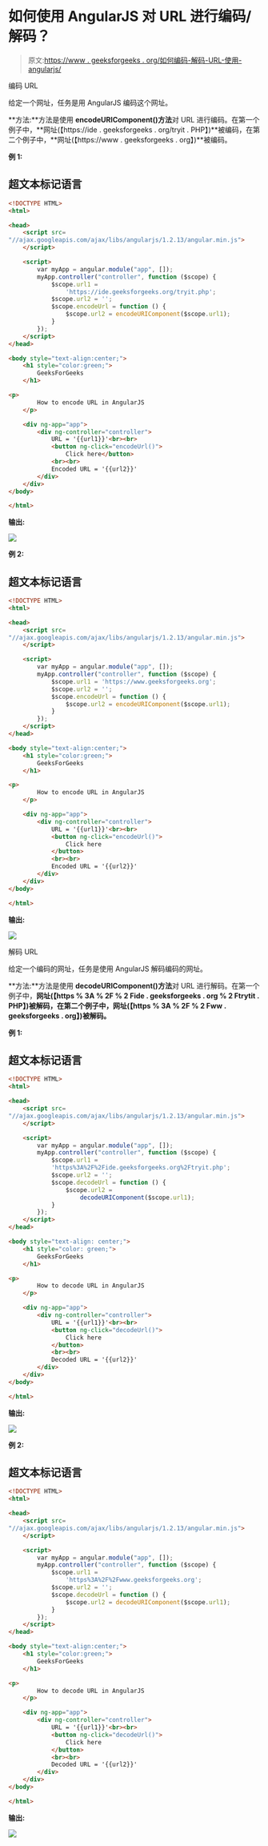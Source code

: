 # 如何使用 AngularJS 对 URL 进行编码/解码？

> 原文:[https://www . geeksforgeeks . org/如何编码-解码-URL-使用-angularjs/](https://www.geeksforgeeks.org/how-to-encode-decode-url-using-angularjs/)

编码 URL

给定一个网址，任务是用 AngularJS 编码这个网址。

**方法:**方法是使用 **encodeURIComponent()方法**对 URL 进行编码。在第一个例子中，**网址(【https://ide . geeksforgeeks . org/tryit . PHP】)**被编码，在第二个例子中，**网址(【https://www . geeksforgeeks . org】)**被编码。

**例 1:**

## 超文本标记语言

```html
<!DOCTYPE HTML>
<html>

<head>
    <script src=
"//ajax.googleapis.com/ajax/libs/angularjs/1.2.13/angular.min.js">
    </script>

    <script>
        var myApp = angular.module("app", []);
        myApp.controller("controller", function ($scope) {
            $scope.url1 =
                'https://ide.geeksforgeeks.org/tryit.php';
            $scope.url2 = '';
            $scope.encodeUrl = function () {
                $scope.url2 = encodeURIComponent($scope.url1);
            }
        });
    </script>
</head>

<body style="text-align:center;">
    <h1 style="color:green;">
        GeeksForGeeks
    </h1>

<p>
        How to encode URL in AngularJS
    </p>

    <div ng-app="app">
        <div ng-controller="controller">
            URL = '{{url1}}'<br><br>
            <button ng-click="encodeUrl()">
                Click here</button>
            <br><br>
            Encoded URL = '{{url2}}'
        </div>
    </div>
</body>

</html>
```

**输出:**

![](img/1d11a333492653529bc43805039ce0d9.png)

**例 2:**

## 超文本标记语言

```html
<!DOCTYPE HTML>
<html>

<head>
    <script src=
"//ajax.googleapis.com/ajax/libs/angularjs/1.2.13/angular.min.js">
    </script>

    <script>
        var myApp = angular.module("app", []);
        myApp.controller("controller", function ($scope) {
            $scope.url1 = 'https://www.geeksforgeeks.org';
            $scope.url2 = '';
            $scope.encodeUrl = function () {
                $scope.url2 = encodeURIComponent($scope.url1);
            }
        });
    </script>
</head>

<body style="text-align:center;">
    <h1 style="color:green;">
        GeeksForGeeks
    </h1>

<p>
        How to encode URL in AngularJS
    </p>

    <div ng-app="app">
        <div ng-controller="controller">
            URL = '{{url1}}'<br><br>
            <button ng-click="encodeUrl()">
                Click here
            </button>
            <br><br>
            Encoded URL = '{{url2}}'
        </div>
    </div>
</body>

</html>
```

**输出:**

![](img/7edff45cdbb86709716993576ce3f69d.png)

解码 URL

给定一个编码的网址，任务是使用 AngularJS 解码编码的网址。

**方法:**方法是使用 **decodeURIComponent()方法**对 URL 进行解码。在第一个例子中，**网址(【https % 3A % 2F % 2 Fide . geeksforgeeks . org % 2 Ftrytit . PHP】)被解码，在第二个例子中，**网址(【https % 3A % 2F % 2 Fww . geeksforgeeks . org】)被解码。****

**例 1:**

## 超文本标记语言

```html
<!DOCTYPE HTML>
<html>

<head>
    <script src=
"//ajax.googleapis.com/ajax/libs/angularjs/1.2.13/angular.min.js">
    </script>

    <script>
        var myApp = angular.module("app", []);
        myApp.controller("controller", function ($scope) {
            $scope.url1 =
            'https%3A%2F%2Fide.geeksforgeeks.org%2Ftryit.php';
            $scope.url2 = '';
            $scope.decodeUrl = function () {
                $scope.url2 =
                    decodeURIComponent($scope.url1);
            }
        });
    </script>
</head>

<body style="text-align: center;">
    <h1 style="color: green;">
        GeeksForGeeks
    </h1>

<p>
        How to decode URL in AngularJS
    </p>

    <div ng-app="app">
        <div ng-controller="controller">
            URL = '{{url1}}'<br><br>
            <button ng-click="decodeUrl()">
                Click here
            </button>
            <br><br>
            Decoded URL = '{{url2}}'
        </div>
    </div>
</body>

</html>
```

**输出:**

![](img/fe5fc5ca5ed9e2447e059910ee1d64c5.png)

**例 2:**

## 超文本标记语言

```html
<!DOCTYPE HTML>
<html>

<head>
    <script src=
"//ajax.googleapis.com/ajax/libs/angularjs/1.2.13/angular.min.js">
    </script>

    <script>
        var myApp = angular.module("app", []);
        myApp.controller("controller", function ($scope) {
            $scope.url1 =
                'https%3A%2F%2Fwww.geeksforgeeks.org';
            $scope.url2 = '';
            $scope.decodeUrl = function () {
                $scope.url2 = decodeURIComponent($scope.url1);
            }
        });
    </script>
</head>

<body style="text-align:center;">
    <h1 style="color:green;">
        GeeksForGeeks
    </h1>

<p>
        How to decode URL in AngularJS
    </p>

    <div ng-app="app">
        <div ng-controller="controller">
            URL = '{{url1}}'<br><br>
            <button ng-click="decodeUrl()">
                Click here
            </button>
            <br><br>
            Decoded URL = '{{url2}}'
        </div>
    </div>
</body>

</html>       
```

**输出:**

![](img/77a59f3a9300c30714ec52692bd54456.png)